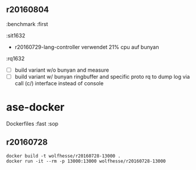 
## r20160804
:benchmark :first

:sit1632
- r20160729-lang-controller verwendet 21% cpu auf bunyan

:rq1632
- [ ] build variant w/o bunyan and measure
- [ ] build variant w/ bunyan ringbuffer and specific proto rq to dump log via call (c/) interface instead of console

# ase-docker
Dockerfiles :fast :sop

## r20160728

	docker build -t wolfhesse/r20160728-13000 .
	docker run -it --rm -p 13000:13000 wolfhesse/r20160728-13000


